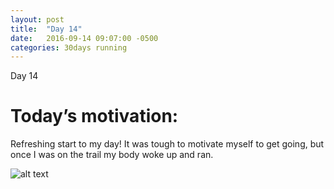 ```yaml
---
layout: post
title:  "Day 14"
date:   2016-09-14 09:07:00 -0500
categories: 30days running
---
```

Day 14

# Today’s motivation:

Refreshing start to my day! It was tough to motivate myself to get going, but once I was on the trail my body woke up and ran.

![alt text]({{site.baseurl}}/img/day14.jpg "Day 14 - Snapped a screenshot at 5km")